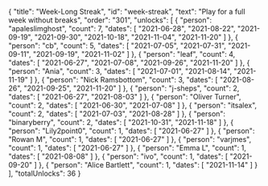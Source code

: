 {
  "title": "Week-Long Streak",
  "id": "week-streak",
  "text": "Play for a full week without breaks",
  "order": "301",
  "unlocks": [
    {
      "person": "apaleslimghost",
      "count": 7,
      "dates": [
        "2021-06-28",
        "2021-08-22",
        "2021-09-19",
        "2021-09-30",
        "2021-10-18",
        "2021-11-04",
        "2021-11-20"
      ]
    },
    {
      "person": "cb",
      "count": 5,
      "dates": [
        "2021-07-05",
        "2021-07-31",
        "2021-09-11",
        "2021-09-19",
        "2021-11-02"
      ]
    },
    {
      "person": "leaf",
      "count": 4,
      "dates": [
        "2021-06-27",
        "2021-07-08",
        "2021-09-26",
        "2021-11-20"
      ]
    },
    {
      "person": "Ania",
      "count": 3,
      "dates": [
        "2021-07-01",
        "2021-08-14",
        "2021-11-19"
      ]
    },
    {
      "person": "Nick Ramsbottom",
      "count": 3,
      "dates": [
        "2021-08-26",
        "2021-09-25",
        "2021-11-20"
      ]
    },
    {
      "person": "j-sheps",
      "count": 2,
      "dates": [
        "2021-06-27",
        "2021-08-03"
      ]
    },
    {
      "person": "Oliver Turner",
      "count": 2,
      "dates": [
        "2021-06-30",
        "2021-07-08"
      ]
    },
    {
      "person": "itsalex",
      "count": 2,
      "dates": [
        "2021-07-03",
        "2021-08-28"
      ]
    },
    {
      "person": "binaryberry",
      "count": 2,
      "dates": [
        "2021-10-31",
        "2021-11-18"
      ]
    },
    {
      "person": "Lily2point0",
      "count": 1,
      "dates": [
        "2021-06-27"
      ]
    },
    {
      "person": "Rowan M",
      "count": 1,
      "dates": [
        "2021-06-27"
      ]
    },
    {
      "person": "varjmes",
      "count": 1,
      "dates": [
        "2021-06-27"
      ]
    },
    {
      "person": "Emma L",
      "count": 1,
      "dates": [
        "2021-08-08"
      ]
    },
    {
      "person": "ivo",
      "count": 1,
      "dates": [
        "2021-09-20"
      ]
    },
    {
      "person": "Alice Bartlett",
      "count": 1,
      "dates": [
        "2021-11-14"
      ]
    }
  ],
  "totalUnlocks": 36
}